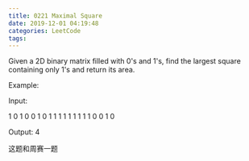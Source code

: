 ```yaml
---
title: 0221 Maximal Square
date: 2019-12-01 04:19:48
categories: LeetCode
tags:
---
```



Given a 2D binary matrix filled with 0's and 1's, find the largest square containing only 1's and return its area.

Example:

Input: 

1 0 1 0 0
1 0 1 1 1
1 1 1 1 1
1 0 0 1 0

Output: 4


这题和周赛一题
